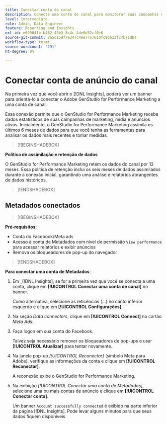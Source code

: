 ```yaml
---
title: Conectar conta do canal
description: Conecte uma conta do canal para monitorar suas campanhas do Adobe GenStudio for Performance Marketing e o desempenho da mídia.
level: Intermediate
role: Admin, Data Engineer
feature: Reporting and Insights
exl-id: e699041e-b462-45b3-8c4c-4de0d52cf0e6
source-git-commit: 8a5d15df7a347c4ee7767610fc9bb23fc7b71db4
workflow-type: tm+mt
source-wordcount: '291'
ht-degree: 0%

---
```


# Conectar conta de anúncio do canal

Na primeira vez que você abrir o [!DNL Insights], poderá ver um banner para orientá-lo a conectar o Adobe GenStudio for Performance Marketing a uma conta de canal.

Essa conexão permite que o GenStudio for Performance Marketing receba dados estatísticos de suas campanhas de marketing, mídia e anúncios ativos. Inicialmente, o GenStudio for Performance Marketing assimila os últimos 6 meses de dados para que você tenha as ferramentas para analisar os dados mais recentes e tomar medidas.

>[!BEGINSHADEBOX]

**Política de assimilação e retenção de dados**

O GenStudio for Performance Marketing retém os dados do canal por 13 meses. Essa política de retenção inclui os seis meses de dados assimilados durante a conexão inicial, garantindo uma análise e relatórios abrangentes de dados históricos.

>[!ENDSHADEBOX]

## Metadados conectados

>[!BEGINSHADEBOX]

**Pré-requisitos**:

- Conta do Facebook/Meta ads
- Acesso à conta de Metadados com nível de permissão `View performance` para acessar relatórios e exibir anúncios
- Remova os bloqueadores de pop-up do navegador

>[!ENDSHADEBOX]

**Para conectar uma conta de Metadados**:

1. Em _[!DNL Insights], se for a primeira vez que você se conecta a uma conta, clique em **[!UICONTROL Conectar uma conta de canal]** no banner.

   Como alternativa, selecione as reticências (...) no canto inferior esquerdo e clique em **[!UICONTROL Configurações]**.

1. Na seção _Data connectors_, clique em **[!UICONTROL Connect]** no cartão _Meta Ads_.

1. Faça logon em sua conta do Facebook.

   Talvez seja necessário remover os bloqueadores de pop-ups e usar **[!UICONTROL Atualizar]** para tentar novamente.

1. Na janela pop-up _[!UICONTROL Reconectar]_ (símbolo Meta para Adobe), verifique as informações da conta e clique em **[!UICONTROL Reconectar]**.

   A reconexão exibe o GenStudio for Performance Marketing.

1. Na exibição _[!UICONTROL Conectar uma conta de Metadados]_, selecione uma ou mais contas de anúncio e clique em **[!UICONTROL Conectar conta]**.

   Um banner `Account successfully connected` é exibido na parte inferior da página [!DNL Insights]. Pode levar alguns minutos para que seus dados fiquem disponíveis.
